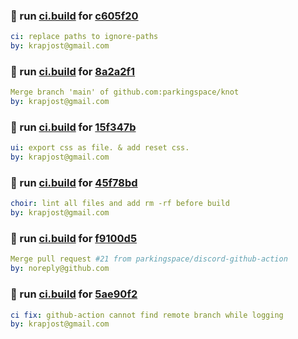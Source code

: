 ### 🔨 run [ci.build](https://github.com/krapjost/knot/actions/runs/4626453849) for [c605f20](https://github.com/krapjost/knot/commit/c605f20)
```yaml
ci: replace paths to ignore-paths
by: krapjost@gmail.com
```

### 🔨 run [ci.build](https://github.com/krapjost/knot/actions/runs/4626739390) for [8a2a2f1](https://github.com/krapjost/knot/commit/8a2a2f1)
```yaml
Merge branch 'main' of github.com:parkingspace/knot
by: krapjost@gmail.com
```

### 🔨 run [ci.build](https://github.com/krapjost/knot/actions/runs/4627247694) for [15f347b](https://github.com/krapjost/knot/commit/15f347b)
```yaml
ui: export css as file. & add reset css.
by: krapjost@gmail.com
```

### 🔨 run [ci.build](https://github.com/krapjost/knot/actions/runs/4627427727) for [45f78bd](https://github.com/krapjost/knot/commit/45f78bd)
```yaml
choir: lint all files and add rm -rf before build
by: krapjost@gmail.com
```

### 🔨 run [ci.build](https://github.com/krapjost/knot/actions/runs/4628012417) for [f9100d5](https://github.com/krapjost/knot/commit/f9100d5)
```yaml
Merge pull request #21 from parkingspace/discord-github-action
by: noreply@github.com
```

### 🔨 run [ci.build](https://github.com/krapjost/knot/actions/runs/4628034630) for [5ae90f2](https://github.com/krapjost/knot/commit/5ae90f2)
```yaml
ci fix: github-action cannot find remote branch while logging
by: krapjost@gmail.com
```


